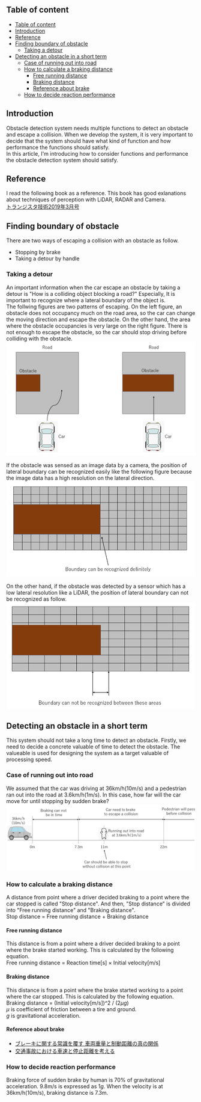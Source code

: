 ## Table of content
<!-- TOC -->

- [Table of content](#table-of-content)
- [Introduction](#introduction)
- [Reference](#reference)
- [Finding boundary of obstacle](#finding-boundary-of-obstacle)
    - [Taking a detour](#taking-a-detour)
- [Detecting an obstacle in a short term](#detecting-an-obstacle-in-a-short-term)
    - [Case of running out into road](#case-of-running-out-into-road)
    - [How to calculate a braking distance](#how-to-calculate-a-braking-distance)
        - [Free running distance](#free-running-distance)
        - [Braking distance](#braking-distance)
        - [Reference about brake](#reference-about-brake)
    - [How to decide reaction performance](#how-to-decide-reaction-performance)

<!-- /TOC -->

## Introduction

Obstacle detection system needs multiple functions to detect an obstacle and escape a collision. When we develop the system, it is very important to decide that the system should have what kind of function and how performance the functions should satisfy.  
In this article, I'm introducing how to consider functions and performance the obstacle detection system should satisfy.  

## Reference

I read the following book as a reference. This book has good exlanations about techniques of perception with LiDAR, RADAR and Camera.  
[トランジスタ技術2019年3月号](https://www.amazon.co.jp/%E3%83%88%E3%83%A9%E3%83%B3%E3%82%B8%E3%82%B9%E3%82%BF%E6%8A%80%E8%A1%93-2019%E5%B9%B4-03%E6%9C%88%E5%8F%B7/dp/B07MFM728X/ref=sr_1_6?__mk_ja_JP=%E3%82%AB%E3%82%BF%E3%82%AB%E3%83%8A&crid=MPFWCSQ48JBI&keywords=%E3%83%88%E3%83%A9%E3%83%B3%E3%82%B8%E3%82%B9%E3%82%BF%E6%8A%80%E8%A1%93&qid=1561774997&s=gateway&sprefix=%E3%83%88%E3%83%A9%E3%83%B3%E3%82%B8%E3%82%B9%E3%82%BF%2Caps%2C1016&sr=8-6)  

## Finding boundary of obstacle

There are two ways of escaping a collision with an obstacle as follow.  

* Stopping by brake
* Taking a detour by handle

### Taking a detour

An important information when the car escape an obstacle by taking a detour is "How is a colliding object blocking a road?" Especially, It is important to recognize where a lateral boundary of the object is.  
The follwing figures are two patterns of escaping. On the left figure, an obstacle does not occupancy much on the road area, so the car can change the moving direction and escape the obstacle. On the other hand, the area where the obstacle occupancies is very large on the right figure. There is not enough to escape the obstacle, so the car should stop driving before colliding with the obstacle.  
![](2019-06-29-21-56-26.png)  

If the obstacle was sensed as an image data by a camera, the position of lateral boundary can be recognized easily like the following figure because the image data has a high resolution on the lateral direction.  
![](2019-06-29-22-10-37.png)  

On the other hand, if the obstacle was detected by a sensor which has a low lateral resolution like a LiDAR, the position of lateral boundary can not be recognized as follow.  
![](2019-06-29-22-13-11.png)  

## Detecting an obstacle in a short term

This system should not take a long time to detect an obstacle. Firstly, we need to decide a concrete valuable of time to detect the obstacle. The valueable is used for designing the system as a target valuable of processing speed.  

### Case of running out into road
We assumed that the car was driving at 36km/h(10m/s) and a pedestrian ran out into the road at 3.6km/h(1m/s). In this case, how far will the car move for until stopping by sudden brake?  
![](2019-06-29-22-41-35.png)  

### How to calculate a braking distance
A distance from point where a driver decided braking to a point where the car stopped is called "Stop distance". And then, "Stop distance" is divided into "Free running distance" and "Braking distance".  
Stop distance = Free running distance + Braking distance  

#### Free running distance
This distance is from a point where a driver decided braking to a point where the brake started working. This is calculated by the following equation.  
Free running distance = Reaction time[s] × Initial velocity[m/s]  

#### Braking distance
This distance is from a point where the brake started working to a point where the car stopped. This is calculated by the following equation.  
Braking distance = (Initial velocity[m/s])^2 / (2$\mu g$)  
$\mu$ is coefficient of friction between a tire and ground.  
$g$ is gravitational acceleration.  

#### Reference about brake
* [ブレーキに関する常識を覆す 車両重量と制動距離の真の関係](https://macasakr.sakura.ne.jp/braking.html#7)  
* [交通事故における車速と停止距離を考える](http://www5d.biglobe.ne.jp/Jusl/Keisanki/JTSL/TeisiSyasoku.html)  

### How to decide reaction performance
Braking force of sudden brake by human is 70% of gravitational acceleration. 9.8m/s is expressed as $1g$. When the velocity is at 36km/h(10m/s), braking distance is 7.3m.  